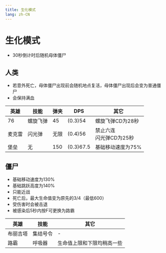 ```yaml
---
title: 生化模式
lang: zh-CN
---
```


# 生化模式

* 30秒倒计时后随机母体僵尸

## 人类

* 若意外死亡，母体僵尸出现前会随机地点复活，母体僵尸出现后会变为普通僵尸
* 会保持满血

| 英雄 | 技能 | 弹夹 | DPS | 其它 |
| ---- | --- | --- | --- | --- |
| 76 | 螺旋飞弹 | 45 | (0.3)54 | 螺旋飞弹CD为28秒 | |
| 麦克雷 | 闪光弹 | 无限 | (0.4)56 | 禁止六连<br>闪光弹CD为25秒 |
| 堡垒 | 无 | 150 | (0.3)67.5 | 基础移动速度为75% |

## 僵尸

* 基础移动速度为130%
* 基础跳跃高度为140%
* 只能近战
* 死亡后，最大生命值变为原先的3/4（最低600）
* 受伤害时会被击退
* 被感染后5秒内按F可更换为路霸

| 英雄 | 技能 | 其它 |
| ---- | --- | --- |
| 布丽吉塔 | 集结号令 | - |
| 路霸 | 呼吸器 | 生命值上限和下限均稍高一些 |